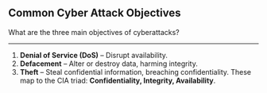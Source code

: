 ## Common Cyber Attack Objectives

What are the three main objectives of cyberattacks?

---

1. **Denial of Service (DoS)** – Disrupt availability.
2. **Defacement** – Alter or destroy data, harming integrity.
3. **Theft** – Steal confidential information, breaching confidentiality.
   These map to the CIA triad: **Confidentiality, Integrity, Availability**.

